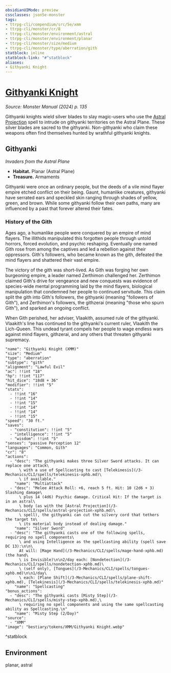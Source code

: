 ```yaml
---
obsidianUIMode: preview
cssclasses: json5e-monster
tags:
- ttrpg-cli/compendium/src/5e/xmm
- ttrpg-cli/monster/cr/8
- ttrpg-cli/monster/environment/astral
- ttrpg-cli/monster/environment/planar
- ttrpg-cli/monster/size/medium
- ttrpg-cli/monster/type/aberration/gith
statblock: inline
statblock-link: "#^statblock"
aliases:
- Githyanki Knight
---
```

# [Githyanki Knight](3-Mechanics\CLI\bestiary\aberration/githyanki-knight-xmm.md)
*Source: Monster Manual (2024) p. 135*  

Githyanki knights wield silver blades to slay magic-users who use the [Astral Projection](/3-Mechanics/CLI/spells/astral-projection-xphb.md) spell to intrude on githyanki territories on the Astral Plane. These silver blades are sacred to the githyanki. Non-githyanki who claim these weapons often find themselves hunted by wrathful githyanki knights.

## Githyanki

*Invaders from the Astral Plane*

- **Habitat.** Planar (Astral Plane)  
- **Treasure.** Armaments  

Githyanki were once an ordinary people, but the deeds of a vile mind flayer empire etched conflict on their being. Gaunt, humanlike creatures, githyanki have serrated ears and speckled skin ranging through shades of yellow, green, and brown. While some githyanki follow their own paths, many are influenced by a past that forever altered their fates.

### History of the Gith

Ages ago, a humanlike people were conquered by an empire of mind flayers. The illithids manipulated this forgotten people through untold horrors, forced evolution, and psychic reshaping. Eventually one named Gith rose from among the captives and led a rebellion against their oppressors. Gith's followers, who became known as the gith, defeated the mind flayers and shattered their vast empire.

The victory of the gith was short-lived. As Gith was forging her own burgeoning empire, a leader named Zerthimon challenged her. Zerthimon claimed Gith's drive for vengeance and new conquests was evidence of species-wide mental programming laid by the mind flayers, biological manipulation that condemned her people to continued servitude. This claim split the gith into Gith's followers, the githyanki (meaning "followers of Gith"), and Zerthimon's followers, the githzerai (meaning "those who spurn Gith"), and sparked an ongoing conflict.

When Gith perished, her adviser, Vlaakith, assumed rule of the githyanki. Vlaakith's line has continued to the githyanki's current ruler, Vlaakith the Lich-Queen. This undead tyrant compels her people to wage endless wars against mind flayers, githzerai, and any others that threaten githyanki supremacy.

```statblock
"name": "Githyanki Knight (XMM)"
"size": "Medium"
"type": "aberration"
"subtype": "gith"
"alignment": "Lawful Evil"
"ac": !!int "18"
"hp": !!int "117"
"hit_dice": "18d8 + 36"
"modifier": !!int "5"
"stats":
  - !!int "16"
  - !!int "14"
  - !!int "15"
  - !!int "14"
  - !!int "14"
  - !!int "15"
"speed": "30 ft."
"saves":
  - "constitution": !!int "5"
  - "intelligence": !!int "5"
  - "wisdom": !!int "5"
"senses": "passive Perception 12"
"languages": "Common, Gith"
"cr": "8"
"actions":
  - "desc": "The githyanki makes three Silver Sword attacks. It can replace one attack\
      \ with a use of Spellcasting to cast [Telekinesis](/3-Mechanics/CLI/spells/telekinesis-xphb.md)\
      \ if available."
    "name": "Multiattack"
  - "desc": "Melee Attack Roll: +6, reach 5 ft. Hit: 10 (2d6 + 3) Slashing damage\
      \ plus 14 (4d6) Psychic damage. Critical Hit: If the target is in an astral\
      \ body (as with the [Astral Projection](/3-Mechanics/CLI/spells/astral-projection-xphb.md)\
      \ spell), the githyanki can cut the silvery cord that tethers the target to\
      \ its material body instead of dealing damage."
    "name": "Silver Sword"
  - "desc": "The githyanki casts one of the following spells, requiring no spell components\
      \ and using Intelligence as the spellcasting ability (spell save DC 13):\n\n\
      At will: [Mage Hand](/3-Mechanics/CLI/spells/mage-hand-xphb.md) (the hand\
      \ is Invisible)\n\n2/day each: [Nondetection](/3-Mechanics/CLI/spells/nondetection-xphb.md)\
      \ (self only), [Tongues](/3-Mechanics/CLI/spells/tongues-xphb.md)\n\n1/day\
      \ each: [Plane Shift](/3-Mechanics/CLI/spells/plane-shift-xphb.md), [Telekinesis](/3-Mechanics/CLI/spells/telekinesis-xphb.md)"
    "name": "Spellcasting"
"bonus_actions":
  - "desc": "The githyanki casts [Misty Step](/3-Mechanics/CLI/spells/misty-step-xphb.md),\
      \ requiring no spell components and using the same spellcasting ability as Spellcasting.\n"
    "name": "Misty Step (2/Day)"
"source":
  - "XMM"
"image": "bestiary/tokens/XMM/Githyanki Knight.webp"
```
^statblock

## Environment

planar, astral
